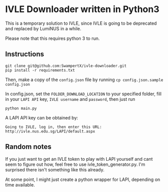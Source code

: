 # IVLE Downloader written in Python3

This is a temporary solution to IVLE, since IVLE is going to be deprecated and replaced by LumiNUS in a while. 


Please note that this requires python 3 to run.

## Instructions

```
git clone git@github.com:SwampertX/ivle-downloader.git
pip install -r requirements.txt
```


Then, make a copy of the `config.json` file by running
``` cp config.json.sample config.json	```


In config.json, set the `FOLDER_DOWNLOAD_LOCATION` to your specified folder, fill in your `LAPI API` key, `IVLE username` and `password`, then just run

```
python main.py
```

A LAPI API key can be obtained by: 

`Going to IVLE, log in, then enter this URL: http://ivle.nus.edu.sg/LAPI/default.aspx`

## Random notes

If you just want to get an IVLE token to play with LAPI yourself and cant seem to figure out how, feel free to use ivle_token_generator.py. I'm surprised there isn't something like this already.

At some point, I might just create a python wrapper for LAPI, depending on time available.

